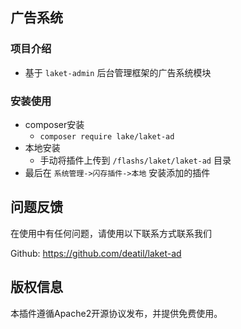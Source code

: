 ## 广告系统


### 项目介绍

*  基于 `laket-admin` 后台管理框架的广告系统模块


### 安装使用

*  composer安装
    * `composer require lake/laket-ad`
*  本地安装
    *  手动将插件上传到 `/flashs/laket/laket-ad` 目录
*  最后在 `系统管理->闪存插件->本地` 安装添加的插件


## 问题反馈

在使用中有任何问题，请使用以下联系方式联系我们

Github: https://github.com/deatil/laket-ad


## 版权信息

本插件遵循Apache2开源协议发布，并提供免费使用。

